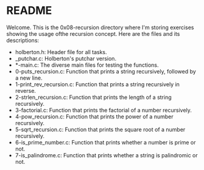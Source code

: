 # README

Welcome. This is the 0x08-recursion directory where I'm storing exercises showing the usage ofthe recursion concept. Here are the files and its descriptions:

 - holberton.h: Header file for all tasks.
 - _putchar.c: Holberton's putchar version.
 - *-main.c: The diverse main files for testing the functions.
 - 0-puts_recursion.c: Function that prints a string recursively, followed by a new line.
 - 1-print_rev_recursion.c: Function that prints a string recursively in reverse.
 - 2-strlen_recursion.c: Function that prints the length of a string recursively.
 - 3-factorial.c: Function that prints the factorial of a number recursively.
 - 4-pow_recursion.c: Function that prints the power of a number recursively.
 - 5-sqrt_recursion.c: Function that prints the square root of a number recursively.
 - 6-is_prime_number.c: Function that prints whether a number is prime or not. 
 - 7-is_palindrome.c: Function that prints whether a string is palindromic or not.
